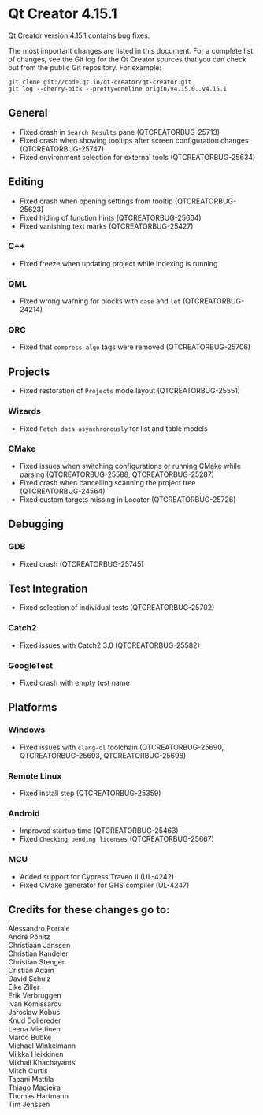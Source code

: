 Qt Creator 4.15.1
=================

Qt Creator version 4.15.1 contains bug fixes.

The most important changes are listed in this document. For a complete
list of changes, see the Git log for the Qt Creator sources that
you can check out from the public Git repository. For example:

    git clone git://code.qt.io/qt-creator/qt-creator.git
    git log --cherry-pick --pretty=oneline origin/v4.15.0..v4.15.1

General
-------

* Fixed crash in `Search Results` pane (QTCREATORBUG-25713)
* Fixed crash when showing tooltips after screen configuration changes
  (QTCREATORBUG-25747)
* Fixed environment selection for external tools (QTCREATORBUG-25634)

Editing
-------

* Fixed crash when opening settings from tooltip (QTCREATORBUG-25623)
* Fixed hiding of function hints (QTCREATORBUG-25664)
* Fixed vanishing text marks (QTCREATORBUG-25427)

### C++

* Fixed freeze when updating project while indexing is running

### QML

* Fixed wrong warning for blocks with `case` and `let` (QTCREATORBUG-24214)

### QRC

* Fixed that `compress-algo` tags were removed (QTCREATORBUG-25706)

Projects
--------

* Fixed restoration of `Projects` mode layout (QTCREATORBUG-25551)

### Wizards

* Fixed `Fetch data asynchronously` for list and table models

### CMake

* Fixed issues when switching configurations or running CMake while parsing
  (QTCREATORBUG-25588, QTCREATORBUG-25287)
* Fixed crash when cancelling scanning the project tree (QTCREATORBUG-24564)
* Fixed custom targets missing in Locator (QTCREATORBUG-25726)

Debugging
---------

### GDB

* Fixed crash (QTCREATORBUG-25745)

Test Integration
----------------

* Fixed selection of individual tests (QTCREATORBUG-25702)

### Catch2

* Fixed issues with Catch2 3.0 (QTCREATORBUG-25582)

### GoogleTest

* Fixed crash with empty test name

Platforms
---------

### Windows

* Fixed issues with `clang-cl` toolchain (QTCREATORBUG-25690,
  QTCREATORBUG-25693, QTCREATORBUG-25698)

### Remote Linux

* Fixed install step (QTCREATORBUG-25359)

### Android

* Improved startup time (QTCREATORBUG-25463)
* Fixed `Checking pending licenses` (QTCREATORBUG-25667)

### MCU

* Added support for Cypress Traveo II (UL-4242)
* Fixed CMake generator for GHS compiler (UL-4247)

Credits for these changes go to:
--------------------------------
Alessandro Portale  
André Pönitz  
Christiaan Janssen  
Christian Kandeler  
Christian Stenger  
Cristian Adam  
David Schulz  
Eike Ziller  
Erik Verbruggen  
Ivan Komissarov  
Jaroslaw Kobus  
Knud Dollereder  
Leena Miettinen  
Marco Bubke  
Michael Winkelmann  
Miikka Heikkinen  
Mikhail Khachayants  
Mitch Curtis  
Tapani Mattila  
Thiago Macieira  
Thomas Hartmann  
Tim Jenssen  
